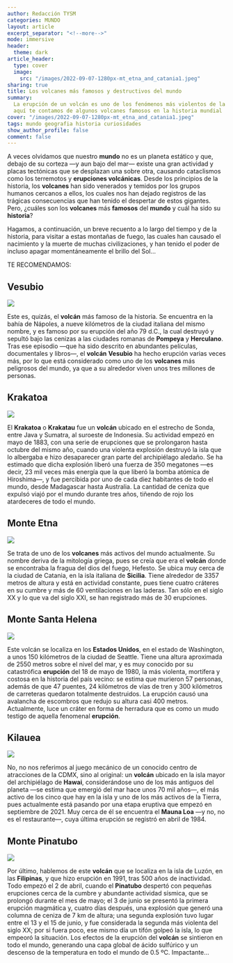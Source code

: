 ```yaml
---
author: Redacción TYSM
categories: MUNDO
layout: article
excerpt_separator: "<!--more-->"
mode: immersive
header:
  theme: dark
article_header:
  type: cover
  image:
    src: "/images/2022-09-07-1280px-mt_etna_and_catania1.jpeg"
sharing: true
title: Los volcanes más famosos y destructivos del mundo
summary:
  La erupción de un volcán es uno de los fenómenos más violentos de la Naturaleza;
  aquí te contamos de algunos volcanes famosos en la historia mundial
cover: "/images/2022-09-07-1280px-mt_etna_and_catania1.jpeg"
tags: mundo geografia historia curiosidades
show_author_profile: false
comment: false
---
```


A veces olvidamos que nuestro **mundo** no es un planeta estático y que, debajo de su corteza —y aun bajo del mar— existe una gran actividad y placas tectónicas que se desplazan una sobre otra, causando cataclismos como los terremotos y **erupciones volcánicas**. Desde los principios de la historia, los **volcanes** han sido venerados y temidos por los grupos humanos cercanos a ellos, los cuales nos han dejado registros de las trágicas consecuencias que han tenido el despertar de estos gigantes. Pero, ¿cuáles son los **volcanes** más **famosos** del **mundo** y cuál ha sido su **historia**?

Hagamos, a continuación, un breve recuento a lo largo del tiempo y de la historia, para visitar a estas montañas de fuego, las cuales han causado el nacimiento y la muerte de muchas civilizaciones, y han tenido el poder de incluso apagar momentáneamente el brillo del Sol…

TE RECOMENDAMOS:

## Vesubio

![](https://upload.wikimedia.org/wikipedia/commons/thumb/b/be/Procession_des_reliques_de_Saint_Janvier_en_1822.jpg/1024px-Procession_des_reliques_de_Saint_Janvier_en_1822.jpg)

Este es, quizás, el **volcán** más famoso de la historia. Se encuentra en la bahía de Nápoles, a nueve kilómetros de la ciudad italiana del mismo nombre, y es famoso por su erupción del año 79 d.C., la cual destruyó y sepultó bajo las cenizas a las ciudades romanas de **Pompeya** y **Herculano**. Tras ese episodio —que ha sido descrito en abundantes películas, documentales y libros—, el **volcán** **Vesubio** ha hecho erupción varias veces más, por lo que está considerado como uno de los **volcanes** más peligrosos del mundo, ya que a su alrededor viven unos tres millones de personas.

## Krakatoa

![](https://upload.wikimedia.org/wikipedia/commons/thumb/4/49/Krakatoa_eruption_lithograph.jpg/805px-Krakatoa_eruption_lithograph.jpg)

El **Krakatoa** o **Krakatau** fue un **volcán** ubicado en el estrecho de Sonda, entre Java y Sumatra, al suroeste de Indonesia. Su actividad empezó en mayo de 1883, con una serie de erupciones que se prolongaron hasta octubre del mismo año, cuando una violenta explosión destruyó la isla que lo albergaba e hizo desaparecer gran parte del archipiélago aledaño. Se ha estimado que dicha explosión liberó una fuerza de 350 megatones —es decir, 23 mil veces más energía que la que liberó la bomba atómica de Hiroshima—, y fue percibida por uno de cada diez habitantes de todo el mundo, desde Madagascar hasta Australia. La cantidad de ceniza que expulsó viajó por el mundo durante tres años, tiñendo de rojo los atardeceres de todo el mundo.

## Monte Etna

![](https://upload.wikimedia.org/wikipedia/commons/thumb/a/aa/Mount_Etna_2021_eruption.jpg/1024px-Mount_Etna_2021_eruption.jpg)

Se trata de uno de los **volcanes** más activos del mundo actualmente. Su nombre deriva de la mitología griega, pues se creía que era el **volcán** donde se encontraba la fragua del dios del fuego, Hefesto. Se ubica muy cerca de la ciudad de Catania, en la isla italiana de **Sicilia**. Tiene alrededor de 3357 metros de altura y está en actividad constante, pues tiene cuatro cráteres en su cumbre y más de 60 ventilaciones en las laderas. Tan sólo en el siglo XX y lo que va del siglo XXI, se han registrado más de 30 erupciones.

## Monte Santa Helena

![](https://upload.wikimedia.org/wikipedia/commons/thumb/6/6b/Mount_St._Helens5.jpg/1024px-Mount_St._Helens5.jpg)

Este volcán se localiza en los **Estados Unidos**, en el estado de Washington, a unos 150 kilómetros de la ciudad de Seattle. Tiene una altura aproximada de 2550 metros sobre el nivel del mar, y es muy conocido por su catastrófica **erupción** del 18 de mayo de 1980, la más violenta, mortífera y costosa en la historia del país vecino: se estima que murieron 57 personas, además de que 47 puentes, 24 kilómetros de vías de tren y 300 kilómetros de carreteras quedaron totalmente destruidos. La erupción causó una avalancha de escombros que redujo su altura casi 400 metros. Actualmente, luce un cráter en forma de herradura que es como un mudo testigo de aquella fenomenal **erupción**.

## Kilauea

![](https://upload.wikimedia.org/wikipedia/commons/thumb/7/73/K%C4%ABlauea_-_Volcano_eruption.jpg/1023px-K%C4%ABlauea_-_Volcano_eruption.jpg)

No, no nos referimos al juego mecánico de un conocido centro de atracciones de la CDMX, sino al original: un **volcán** ubicado en la isla mayor del archipiélago de **Hawai**, considerándose uno de los más antiguos del planeta —se estima que emergió del mar hace unos 70 mil años—, el más activo de los cinco que hay en la isla y uno de los más activos de la Tierra, pues actualmente está pasando por una etapa eruptiva que empezó en septiembre de 2021. Muy cerca de él se encuentra el **Mauna Loa** —y no, no es el restaurante—, cuya última erupción se registró en abril de 1984.

## Monte Pinatubo

![](https://upload.wikimedia.org/wikipedia/commons/6/6f/Pinatubo_Ausbruch_1991.jpg)

Por último, hablemos de este **volcán** que se localiza en la isla de Luzón, en las **Filipinas**, y que hizo erupción en 1991, tras 500 años de inactividad. Todo empezó el 2 de abril, cuando el **Pinatubo** despertó con pequeñas erupciones cerca de la cumbre y abundante actividad sísmica, que se prolongó durante el mes de mayo; el 3 de junio se presentó la primera erupción magmática y, cuatro días después, una explosión que generó una columna de ceniza de 7 km de altura; una segunda explosión tuvo lugar entre el 13 y el 15 de junio, y fue considerada la segunda más violenta del siglo XX; por si fuera poco, ese mismo día un tifón golpeó la isla, lo que empeoró la situación. Los efectos de la erupción del **volcán** se sintieron en todo el mundo, generando una capa global de ácido sulfúrico y un descenso de la temperatura en todo el mundo de 0.5 ºC. Impactante…

